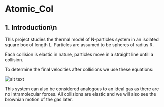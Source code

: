 # Atomic_Col

## 1. Introduction\n
This project studies the thermal model of N-particles system in an isolated square box of length L. Particles are assumed to be spheres of radius R.

Each collision is elastic in nature, particles move in a straight line untill a collision.

To determine the final velocities after collisions we use these equations:

![alt text](https://github.com/[username]/[reponame]/blob/[branch]/image.jpg?raw=true)

                                     
                                     
This system can also be considered analogous to an ideal gas as there are no intramolecular forces. All collisions are elastic and we will also see the brownian motion of the gas later. 
